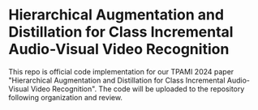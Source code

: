 # Hierarchical Augmentation and Distillation for Class Incremental Audio-Visual Video Recognition
This repo is official code implementation for our TPAMI 2024 paper "Hierarchical Augmentation and Distillation for Class Incremental Audio-Visual Video Recognition".
The code will be uploaded to the repository following organization and review.

